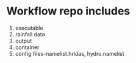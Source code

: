 # Workflow repo includes
1. executable <br/>
2. rainfall data <br/>
3. output <br/>
4. container <br/>
5. config files-namelist.hrldas, hydro.namelist
